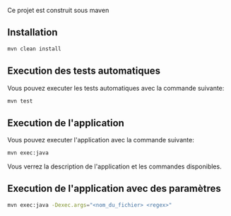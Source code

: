 Ce projet est construit sous maven

## Installation

```bash
mvn clean install
```

## Execution des tests automatiques

Vous pouvez executer les tests automatiques avec la commande suivante:

```bash
mvn test
```

## Execution de l'application

Vous pouvez executer l'application avec la commande suivante:

```bash
mvn exec:java
```

Vous verrez la description de l'application et les commandes disponibles.

## Execution de l'application avec des paramètres

```bash
mvn exec:java -Dexec.args="<nom_du_fichier> <regex>"
```
